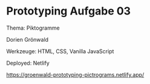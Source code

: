 # Prototyping Aufgabe 03

Thema: Piktogramme

Dorien Grönwald 

Werkzeuge:
HTML, CSS, Vanilla JavaScript

Deployed: Netlify

https://groenwald-prototyping-pictrograms.netlify.app/
